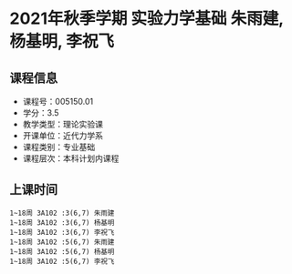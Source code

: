 # 2021年秋季学期 实验力学基础 朱雨建, 杨基明, 李祝飞






## 课程信息

- 课程号：005150.01
- 学分：3.5
- 教学类型：理论实验课
- 开课单位：近代力学系
- 课程类别：专业基础
- 课程层次：本科计划内课程

## 上课时间

```
1~18周 3A102 :3(6,7) 朱雨建
1~18周 3A102 :3(6,7) 杨基明
1~18周 3A102 :3(6,7) 李祝飞
1~18周 3A102 :5(6,7) 朱雨建
1~18周 3A102 :5(6,7) 杨基明
1~18周 3A102 :5(6,7) 李祝飞
```

